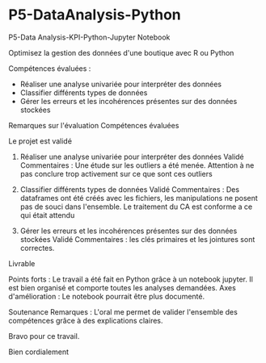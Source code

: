 # P5-DataAnalysis-Python
P5-Data Analysis-KPI-Python-Jupyter Notebook

Optimisez la gestion des données d'une boutique avec R ou Python

Compétences évaluées :
- Réaliser une analyse univariée pour interpréter des données
- Classifier différents types de données
- Gérer les erreurs et les incohérences présentes sur des données stockées

Remarques sur l'évaluation
Compétences évaluées

Le projet est validé
 

1. Réaliser une analyse univariée pour interpréter des données
Validé
Commentaires :  Une étude sur les outliers a été menée. Attention à ne pas conclure trop activement sur ce que sont ces outliers

2. Classifier différents types de données
Validé
Commentaires : Des dataframes ont été créés avec les fichiers, les manipulations ne posent pas de souci dans l'ensemble. Le traitement du CA est conforme a ce qui était attendu

3. Gérer les erreurs et les incohérences présentes sur des données stockées
Validé
Commentaires : les clés primaires et les jointures sont correctes.
 

Livrable

Points forts : Le travail a été fait en Python grâce à un notebook jupyter. Il est bien organisé et comporte toutes les analyses demandées.
Axes d'amélioration :
Le notebook pourrait être plus documenté.

Soutenance
Remarques : L'oral me permet de valider l'ensemble des compétences grâce à des explications claires.
 
Bravo pour ce travail.

Bien cordialement
